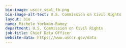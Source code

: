 ```yaml
---
bio-image: usccr_seal_fb.png
bio-image-alt-text: U.S. Commission on Civil Rights
layout: bio
name: Michele Yorkman-Ramey
department: U.S. Commission on Civil Rights
job-title: Chief Data Officer
website-data: https://www.usccr.gov/data
---
```

